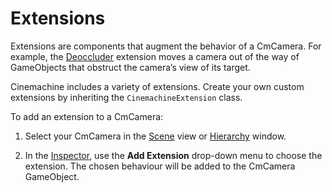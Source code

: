 # Extensions

Extensions are components that augment the behavior of a CmCamera. For example, the [Deoccluder](CinemachineDeoccluder.md) extension moves a camera out of the way of GameObjects that obstruct the camera’s view of its target.

Cinemachine includes a variety of extensions. Create your own custom extensions by inheriting the `CinemachineExtension` class.

To add an extension to a CmCamera:

1. Select your CmCamera in the [Scene](https://docs.unity3d.com/Manual/UsingTheSceneView.html) view or [Hierarchy](https://docs.unity3d.com/Manual/Hierarchy.html) window.

2. In the [Inspector](https://docs.unity3d.com/Manual/UsingTheInspector.html), use the __Add Extension__ drop-down menu to choose the extension.  The chosen behaviour will be added to the CmCamera GameObject.

